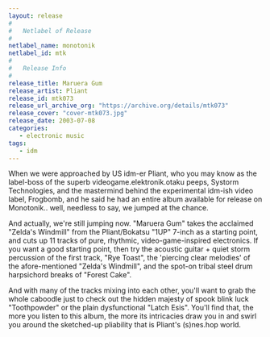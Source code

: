 ```yaml
---
layout: release
#
#   Netlabel of Release
#
netlabel_name: monotonik
netlabel_id: mtk
#
#   Release Info
#
release_title: Maruera Gum
release_artist: Pliant
release_id: mtk073
release_url_archive_org: "https://archive.org/details/mtk073"
release_cover: "cover-mtk073.jpg"
release_date: 2003-07-08
categories:
   - electronic music
tags:
   - idm
---
```

When we were approached by US idm-er Pliant, who you may know as the label-boss of the superb videogame.elektronik.otaku peeps, Systorm Technologies, and the mastermind behind the experimental idm-ish video label, Frogbomb, and he said he had an entire album available for release on Monotonik.. well, needless to say, we jumped at the chance.

And actually, we're still jumping now. "Maruera Gum" takes the acclaimed "Zelda's Windmill" from the Pliant/Bokatsu "1UP" 7-inch as a starting point, and cuts up 11 tracks of pure, rhythmic, video-game-inspired electronics. If you want a good starting point, then try the acoustic guitar + quiet storm percussion of the first track, "Rye Toast", the 'piercing clear melodies' of the afore-mentioned "Zelda's Windmill", and the spot-on tribal steel drum harpsichord breaks of "Forest Cake".

And with many of the tracks mixing into each other, you'll want to grab the whole caboodle just to check out the hidden majesty of spook blink luck "Toothpowder" or the plain dysfunctional "Latch Esis". You'll find that, the more you listen to this album, the more its intricacies draw you in and swirl you around the sketched-up pliability that is Pliant's (s)nes.hop world.


